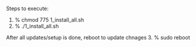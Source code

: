 Steps to execute:
1. % chmod 775 1_install_all.sh
2. % ./1_install_all.sh

After all updates/setup is done, reboot to update chnages
3. % sudo reboot
